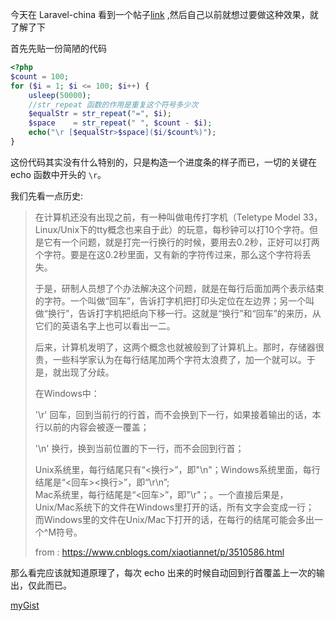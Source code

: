 
今天在 Laravel-china 看到一个帖子[link](https://laravel-china.org/articles/14927/php-implementation-of-terminal-progress-bar) ,然后自己以前就想过要做这种效果，就了解了下

首先先贴一份简陋的代码
```php
<?php
$count = 100;
for ($i = 1; $i <= 100; $i++) {
    usleep(50000);
    //str_repeat 函数的作用是重复这个符号多少次
    $equalStr = str_repeat("=", $i);
    $space    = str_repeat(" ", $count - $i);
    echo("\r [$equalStr>$space]($i/$count%)");
}
```

这份代码其实没有什么特别的，只是构造一个进度条的样子而已，一切的关键在 echo 函数中开头的 `\r`。

我们先看一点历史:
> 在计算机还没有出现之前，有一种叫做电传打字机（Teletype Model 33，Linux/Unix下的tty概念也来自于此）的玩意，每秒钟可以打10个字符。但是它有一个问题，就是打完一行换行的时候，要用去0.2秒，正好可以打两个字符。要是在这0.2秒里面，又有新的字符传过来，那么这个字符将丢失。
>
> 于是，研制人员想了个办法解决这个问题，就是在每行后面加两个表示结束的字符。一个叫做“回车”，告诉打字机把打印头定位在左边界；另一个叫做“换行”，告诉打字机把纸向下移一行。这就是“换行”和“回车”的来历，从它们的英语名字上也可以看出一二。
>
> 后来，计算机发明了，这两个概念也就被般到了计算机上。那时，存储器很贵，一些科学家认为在每行结尾加两个字符太浪费了，加一个就可以。于是，就出现了分歧。
>
> 在Windows中：
>
> '\r' 回车，回到当前行的行首，而不会换到下一行，如果接着输出的话，本行以前的内容会被逐一覆盖；
>
> '\n' 换行，换到当前位置的下一行，而不会回到行首；
>
> Unix系统里，每行结尾只有“<换行>”，即"\n"；Windows系统里面，每行结尾是“<回车><换行>”，即“\r\n”;  
> Mac系统里，每行结尾是“<回车>”，即"\r"；。一个直接后果是，Unix/Mac系统下的文件在Windows里打开的话，所有文字会变成一行；
> 而Windows里的文件在Unix/Mac下打开的话，在每行的结尾可能会多出一个^M符号。
> 
> from : <https://www.cnblogs.com/xiaotiannet/p/3510586.html>


那么看完应该就知道原理了，每次 echo 出来的时候自动回到行首覆盖上一次的输出，仅此而已。

[myGist](https://gist.github.com/Kuri-su/230316b812ac3e0e9af451ac78b4d72f)